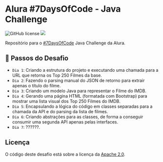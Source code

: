 # Alura #7DaysOfCode - Java Challenge

<div>
  <img alt="GitHub license" src="https://img.shields.io/github/license/ydirickson/Alura-7DaysOfCode?style=for-the-badge"></a>
  <img src="http://img.shields.io/static/v1?label=STATUS&message=EM%20DESENVOLVIMENTO&color=GREEN&style=for-the-badge"/>
</div>

Repositório para o [#7DaysOfCode](https://7daysofcode.io/) Java Challenge da Alura.

## :hammer: Passos do Desafio

 - `Dia 1`: Criando a estrutura do projeto e executando uma chamada para a URL que retorna os Top 250 Filmes da base.
 - `Dia 2`: Fazendo o parsing manual do JSON de retorno para extrair apenas o título do filme.
 - `Dia 3`: Criando um modelo Java para representar o Filme do IMDB.
 - `Dia 4`: Gerando uma página HTML (formatada com Bootstrap) para mostrar uma lista visual dos Top 250 Filmes do IMDB.
 - `Dia 5`: Encapsulando a lógica do código em classes separadas para a chamada da API e do parsing da lista de filmes.
 - `Dia 6`: Criando abstrações para as classes, de forma a conseguir consumir uma segunda API apenas pelas interfaces.
 - `Dia 7`: ??????.

## Licença

O código deste desafio está sobre a licença da [Apache 2.0](LICENSE).